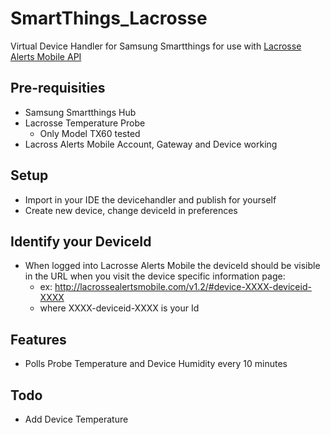 # SmartThings_Lacrosse

Virtual Device Handler for Samsung Smartthings for use with [Lacrosse Alerts Mobile API](http://lacrossealertsmobile.com/)

## Pre-requisities

* Samsung Smartthings Hub
* Lacrosse Temperature Probe
  * Only Model TX60 tested
* Lacross Alerts Mobile Account, Gateway and Device working

## Setup

* Import in your IDE the devicehandler and publish for yourself
* Create new device, change deviceId in preferences

## Identify your DeviceId

* When logged into Lacrosse Alerts Mobile the deviceId should be visible in the URL when you visit the device specific information page:
  * ex: http://lacrossealertsmobile.com/v1.2/#device-XXXX-deviceid-XXXX
  * where XXXX-deviceid-XXXX is your Id

## Features

* Polls Probe Temperature and Device Humidity every 10 minutes

## Todo

* Add Device Temperature
